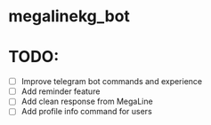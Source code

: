 # megalinekg_bot


# TODO:
- [ ] Improve telegram bot commands and experience
- [ ] Add reminder feature
- [ ] Add clean response from MegaLine
- [ ] Add profile info command for users
